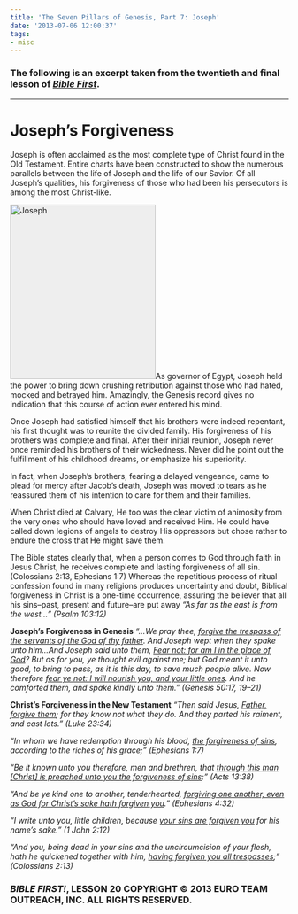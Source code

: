 ```yaml
---
title: 'The Seven Pillars of Genesis, Part 7: Joseph'
date: '2013-07-06 12:00:37'
tags:
- misc
---
```


<h3>The following is an excerpt taken from the twentieth and final lesson of <em><a title="Bible First!" href="http://www.getbiblefirst.com" target="_blank">Bible First</a></em>.</h3>

<hr />

<h1>Joseph’s Forgiveness</h1>
Joseph is often acclaimed as the most complete type of Christ found in the Old Testament. Entire charts have been constructed to show the numerous parallels between the life of Joseph and the life of our Savior. Of all Joseph’s qualities, his forgiveness of those who had been his persecutors is among the most Christ-like.

<img class="alignleft  wp-image-1847" style="border-color: #bbbbbb; background-color: #eeeeee;" alt="Joseph" src="https://s3.amazonaws.com/images.ofreport.com/2013/07/joseph_making_himself_known-375x450.jpg" width="263" height="315" />As governor of Egypt, Joseph held the power to bring down crushing retribution against those who had hated, mocked and betrayed him. Amazingly, the Genesis record gives no indication that this course of action ever entered his mind.

Once Joseph had satisfied himself that his brothers were indeed repentant, his first thought was to reunite the divided family. His forgiveness of his brothers was complete and final. After their initial reunion, Joseph never once reminded his brothers of their wickedness. Never did he point out the fulfillment of his childhood dreams, or emphasize his superiority.

In fact, when Joseph’s brothers, fearing a delayed vengeance, came to plead for mercy after Jacob’s death, Joseph was moved to tears as he reassured them of his intention to care for them and their families.

When Christ died at Calvary, He too was the clear victim of animosity from the very ones who should have loved and received Him. He could have called down legions of angels to destroy His oppressors but chose rather to endure the cross that He might save them.

The Bible states clearly that, when a person comes to God through faith in Jesus Christ, he receives complete and lasting forgiveness of all sin. (Colossians 2:13, Ephesians 1:7) Whereas the repetitious process of ritual confession found in many religions produces uncertainty and doubt, Biblical forgiveness in Christ is a one-time occurrence, assuring the believer that all his sins–past, present and future–are put away <em>“As far as the east is from the west…” (Psalm 103:12)</em>

<strong>Joseph’s Forgiveness in Genesis</strong>
<em>“…We pray thee, <span style="text-decoration: underline;">forgive the trespass of the servants of the God of thy father</span>. And Joseph wept when they spake unto him…And Joseph said unto them, <span style="text-decoration: underline;">Fear not: for am I in the place of God</span>? But as for you, ye thought evil against me; but God meant it unto good, to bring to pass, as it is this day, to save much people alive. Now therefore <span style="text-decoration: underline;">fear ye not: I will nourish you, and your little ones</span>. And he comforted them, and spake kindly unto them.” (Genesis 50:17, 19–21)</em>

<strong>Christ’s Forgiveness in the New Testament</strong>
<em>“Then said Jesus, <span style="text-decoration: underline;">Father, forgive them</span>; for they know not what they do. And they parted his raiment, and cast lots.” (Luke 23:34)</em>

<em>“In whom we have redemption through his blood, <span style="text-decoration: underline;">the forgiveness of sins</span>, according to the riches of his grace;” (Ephesians 1:7)</em>

<em>“Be it known unto you therefore, men and brethren, that <span style="text-decoration: underline;">through this man [Christ] is preached unto you the forgiveness of sins</span>:” (Acts 13:38)</em>

<em>“And be ye kind one to another, tenderhearted, <span style="text-decoration: underline;">forgiving one another, even as God for Christ’s sake hath forgiven you</span>.” (Ephesians 4:32)</em>

<em>“I write unto you, little children, because <span style="text-decoration: underline;">your sins are forgiven you</span> for his name’s sake.” (1 John 2:12)</em>

<em>“And you, being dead in your sins and the uncircumcision of your flesh, hath he quickened together with him, <span style="text-decoration: underline;">having forgiven you all trespasses</span>;” (Colossians 2:13)</em>
<h3><strong><em>BIBLE FIRST!</em>, LESSON 20</strong>
COPYRIGHT © 2013 EURO TEAM OUTREACH, INC. ALL RIGHTS RESERVED.</h3>
